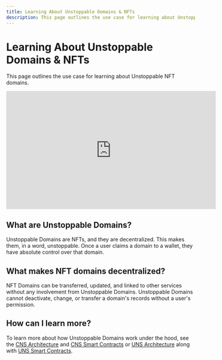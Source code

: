 ```yaml
---
title: Learning About Unstoppable Domains & NFTs
description: This page outlines the use case for learning about Unstoppable NFT domains.
---
```


# Learning About Unstoppable Domains & NFTs
This page outlines the use case for learning about Unstoppable NFT domains.

<iframe width="560" height="315" src="https://www.youtube.com/embed/rs-lYFtwqds" title="YouTube video player" frameborder="0" allow="accelerometer; autoplay; clipboard-write; encrypted-media; gyroscope; picture-in-picture" allowfullscreen></iframe>

## What are Unstoppable Domains?

Unstoppable Domains are NFTs, and they are decentralized. This makes them, in a word, unstoppable. Once a user claims a domain to a wallet, they have absolute control over that domain.

## What makes NFT domains decentralized?

NFT Domains can be transferred, updated, and linked to other services without any involvement from Unstoppable Domains. Unstoppable Domains cannot deactivate, change, or transfer a domain's records without a user's permission.

## How can I learn more?

To learn more about how Unstoppable Domains work under the hood, see the [CNS Architecture](../getting-started/domain-registry-essentials/cns-architecture-overview.md) and [CNS Smart Contracts](../developer-toolkit/smart-contracts/cns-smart-contracts.md) or [UNS Architecture](../getting-started/domain-registry-essentials/uns-architecture-overview.md) along with [UNS Smart Contracts](../developer-toolkit/smart-contracts/uns-smart-contracts.md).
